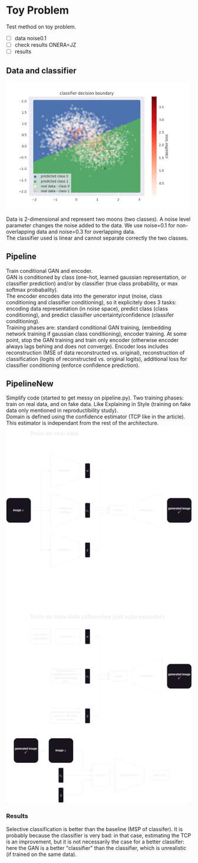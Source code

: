 # Toy Problem

Test method on toy problem.

- [ ] data noise0.1
- [ ] check results ONERA=JZ
- [ ] results

## Data and classifier

![data noise0.3](./figures/classifier_analysis_noise0.3.png)

Data is 2-dimensional and represent two moons (two classes). A noise level parameter changes the noise added to the data. We use noise=0.1 for non-overlapping data and noise=0.3 for overlapping data. \
The classifier used is linear and cannot separate correctly the two classes.

## Pipeline
Train conditional GAN and encoder. \
GAN is conditioned by class (one-hot, learned gaussian representation, or classifier prediction) and/or by classifier (true class probability, or max softmax probabality). \
The encoder encodes data into the generator input (noise, class conditioning and classifier conditioning), so it explicitely does 3 tasks: encoding data representation (in noise space), predict class (class conditioning), and predict classifier uncertainty/confidence (classifer conditioning).\
Training phases are: standard conditional GAN training, (embedding network training if gaussian class conditioning), encoder training. At some point, stop the GAN training and train only encoder (otherwise encoder always lags behing and does not converge). Encoder loss includes reconstruction (MSE of data reconstructed vs. original), reconstruction of classification (logits of reconstructed vs. original logits), additional loss for classifier conditioning (enforce confidence prediction).




## PipelineNew
Simplify code (started to get messy on pipeline.py). Two training phases: train on real data, and on fake data. Like Explaining in Style (training on fake data only mentioned in reproductibility study).\
Domain is defined using the confidence estimator (TCP like in the article). This estimator is independant from the rest of the architecture.\
![diagram](figures/diagram.png)

### Results
Selective classification is better than the baseline (MSP of classifer). It is probably because the classifier is very bad: in that case, estimating the TCP is an improvement, but it is not necessarily the case for a better classifer: here the GAN is a better "classifier" than the classifier, which is unrealistic (if trained on the same data).

